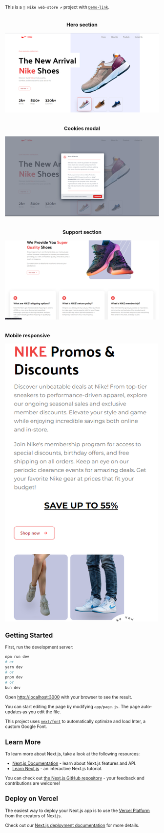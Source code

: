

This is a ` 👟 Nike web-store ✔️ ` project with [`Demo-link`](https://nike-ebon-eight.vercel.app/). 






 # <h3 align="center">Hero section</h3>
![Hero section img](assets/images/hero.png)

#  <h3 align="center">Cookies modal</h3>
![Cookies Modal img](assets/images/CookiesModal.png)

# <h3 align="center">Support section</h3>
![Support section img](<assets/images/Support section.png>)

# <h3 align="start">Mobile responsive</h3>
![Responsive](assets/images/mobile.png)

## Getting Started

First, run the development server:

```bash
npm run dev
# or
yarn dev
# or
pnpm dev
# or
bun dev
```

Open [http://localhost:3000](http://localhost:3000) with your browser to see the result.

You can start editing the page by modifying `app/page.js`. The page auto-updates as you edit the file.

This project uses [`next/font`](https://nextjs.org/docs/basic-features/font-optimization) to automatically optimize and load Inter, a custom Google Font.

## Learn More

To learn more about Next.js, take a look at the following resources:

- [Next.js Documentation](https://nextjs.org/docs) - learn about Next.js features and API.
- [Learn Next.js](https://nextjs.org/learn) - an interactive Next.js tutorial.

You can check out [the Next.js GitHub repository](https://github.com/vercel/next.js/) - your feedback and contributions are welcome!

## Deploy on Vercel

The easiest way to deploy your Next.js app is to use the [Vercel Platform](https://vercel.com/new?utm_medium=default-template&filter=next.js&utm_source=create-next-app&utm_campaign=create-next-app-readme) from the creators of Next.js.

Check out our [Next.js deployment documentation](https://nextjs.org/docs/deployment) for more details.
